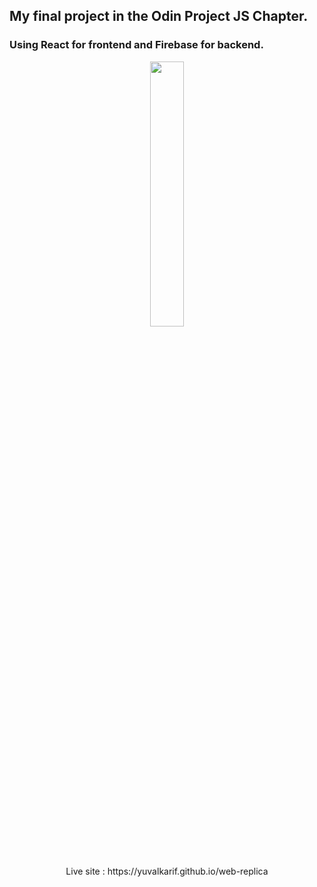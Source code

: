 ## My final project in the Odin Project JS Chapter.
### Using React for frontend and Firebase for backend. 
<p align="center" width="100%" >
  <a href="https://yuvalkarif.github.io/web-replica/#/">
    <img width="33%" src="https://yuvalkarif.github.io/web-replica/static/media/Karifgram.33790cf2.png"  > 
  </a>
   <br/>
  Live site : https://yuvalkarif.github.io/web-replica
</p>
